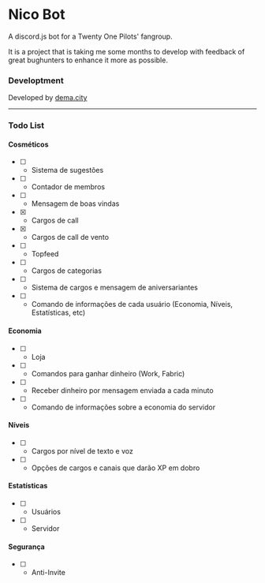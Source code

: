 # Nico Bot
A discord.js bot for a Twenty One Pilots' fangroup.

It is a project that is taking me some months to develop with feedback of great bughunters to enhance it more as possible.

### Developtment
Developed by [dema.city](https://dema.city/join)

___
### Todo List
#### Cosméticos

- [ ] - Sistema de sugestões
- [ ] - Contador de membros
- [ ] - Mensagem de boas vindas
- [X] - Cargos de call
- [X] - Cargos de call de vento
- [ ] - Topfeed
- [ ] - Cargos de categorias
- [ ] - Sistema de cargos e mensagem de aniversariantes
- [ ] - Comando de informações de cada usuário (Economia, Níveis, Estatísticas, etc)

#### Economia

- [ ] - Loja
- [ ] - Comandos para ganhar dinheiro (Work, Fabric)
- [ ] - Receber dinheiro por mensagem enviada a cada minuto
- [ ] - Comando de informações sobre a economia do servidor

#### Níveis

- [ ] - Cargos por nível de texto e voz
- [ ] - Opções de cargos e canais que darão XP em dobro

#### Estatísticas

- [ ] - Usuários
- [ ] - Servidor

#### Segurança
- [ ] - Anti-Invite